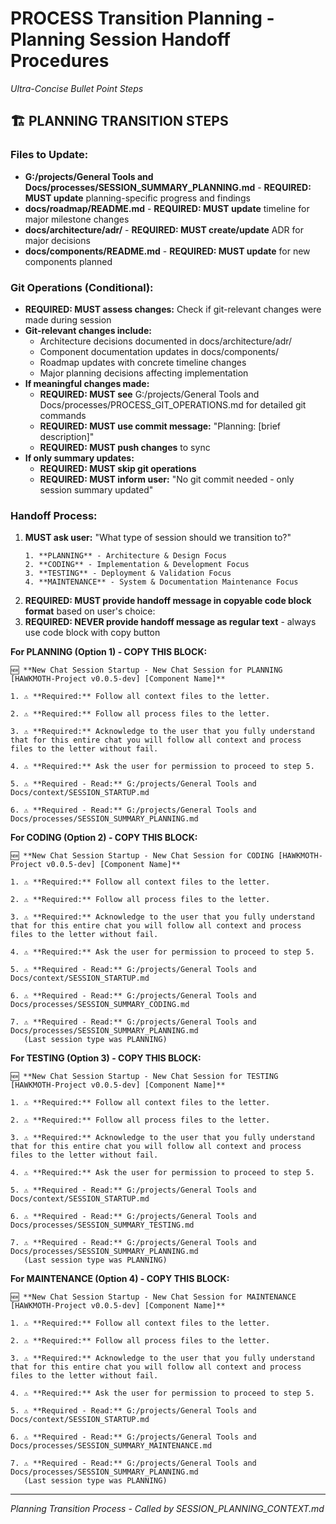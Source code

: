 # PROCESS Transition Planning - Planning Session Handoff Procedures
*Ultra-Concise Bullet Point Steps*

## 🏗️ **PLANNING TRANSITION STEPS**

### **Files to Update:**
- **G:/projects/General Tools and Docs/processes/SESSION_SUMMARY_PLANNING.md** - **REQUIRED: MUST update** planning-specific progress and findings
- **docs/roadmap/README.md** - **REQUIRED: MUST update** timeline for major milestone changes
- **docs/architecture/adr/** - **REQUIRED: MUST create/update** ADR for major decisions
- **docs/components/README.md** - **REQUIRED: MUST update** for new components planned

### **Git Operations (Conditional):**
- **REQUIRED: MUST assess changes:** Check if git-relevant changes were made during session
- **Git-relevant changes include:**
  - Architecture decisions documented in docs/architecture/adr/
  - Component documentation updates in docs/components/
  - Roadmap updates with concrete timeline changes
  - Major planning decisions affecting implementation
- **If meaningful changes made:**
  - **REQUIRED: MUST see** G:/projects/General Tools and Docs/processes/PROCESS_GIT_OPERATIONS.md for detailed git commands
  - **REQUIRED: MUST use commit message:** "Planning: [brief description]"
  - **REQUIRED: MUST push changes** to sync
- **If only summary updates:**
  - **REQUIRED: MUST skip git operations**
  - **REQUIRED: MUST inform user:** "No git commit needed - only session summary updated"

### **Handoff Process:**
1. **MUST ask user:** "What type of session should we transition to?"
   ```
   1. **PLANNING** - Architecture & Design Focus
   2. **CODING** - Implementation & Development Focus  
   3. **TESTING** - Deployment & Validation Focus
   4. **MAINTENANCE** - System & Documentation Maintenance Focus
   ```
2. **REQUIRED: MUST provide handoff message in copyable code block format** based on user's choice:
3. **REQUIRED: NEVER provide handoff message as regular text** - always use code block with copy button

**For PLANNING (Option 1) - COPY THIS BLOCK:**
```
🆕 **New Chat Session Startup - New Chat Session for PLANNING [HAWKMOTH-Project v0.0.5-dev] [Component Name]**

1. ⚠️ **Required:** Follow all context files to the letter.

2. ⚠️ **Required:** Follow all process files to the letter.

3. ⚠️ **Required:** Acknowledge to the user that you fully understand that for this entire chat you will follow all context and process files to the letter without fail.

4. ⚠️ **Required:** Ask the user for permission to proceed to step 5.

5. ⚠️ **Required - Read:** G:/projects/General Tools and Docs/context/SESSION_STARTUP.md

6. ⚠️ **Required - Read:** G:/projects/General Tools and Docs/processes/SESSION_SUMMARY_PLANNING.md
```

**For CODING (Option 2) - COPY THIS BLOCK:**
```
🆕 **New Chat Session Startup - New Chat Session for CODING [HAWKMOTH-Project v0.0.5-dev] [Component Name]**

1. ⚠️ **Required:** Follow all context files to the letter.

2. ⚠️ **Required:** Follow all process files to the letter.

3. ⚠️ **Required:** Acknowledge to the user that you fully understand that for this entire chat you will follow all context and process files to the letter without fail.

4. ⚠️ **Required:** Ask the user for permission to proceed to step 5.

5. ⚠️ **Required - Read:** G:/projects/General Tools and Docs/context/SESSION_STARTUP.md

6. ⚠️ **Required - Read:** G:/projects/General Tools and Docs/processes/SESSION_SUMMARY_CODING.md

7. ⚠️ **Required - Read:** G:/projects/General Tools and Docs/processes/SESSION_SUMMARY_PLANNING.md
   (Last session type was PLANNING)
```

**For TESTING (Option 3) - COPY THIS BLOCK:**
```
🆕 **New Chat Session Startup - New Chat Session for TESTING [HAWKMOTH-Project v0.0.5-dev] [Component Name]**

1. ⚠️ **Required:** Follow all context files to the letter.

2. ⚠️ **Required:** Follow all process files to the letter.

3. ⚠️ **Required:** Acknowledge to the user that you fully understand that for this entire chat you will follow all context and process files to the letter without fail.

4. ⚠️ **Required:** Ask the user for permission to proceed to step 5.

5. ⚠️ **Required - Read:** G:/projects/General Tools and Docs/context/SESSION_STARTUP.md

6. ⚠️ **Required - Read:** G:/projects/General Tools and Docs/processes/SESSION_SUMMARY_TESTING.md

7. ⚠️ **Required - Read:** G:/projects/General Tools and Docs/processes/SESSION_SUMMARY_PLANNING.md
   (Last session type was PLANNING)
```

**For MAINTENANCE (Option 4) - COPY THIS BLOCK:**
```
🆕 **New Chat Session Startup - New Chat Session for MAINTENANCE [HAWKMOTH-Project v0.0.5-dev] [Component Name]**

1. ⚠️ **Required:** Follow all context files to the letter.

2. ⚠️ **Required:** Follow all process files to the letter.

3. ⚠️ **Required:** Acknowledge to the user that you fully understand that for this entire chat you will follow all context and process files to the letter without fail.

4. ⚠️ **Required:** Ask the user for permission to proceed to step 5.

5. ⚠️ **Required - Read:** G:/projects/General Tools and Docs/context/SESSION_STARTUP.md

6. ⚠️ **Required - Read:** G:/projects/General Tools and Docs/processes/SESSION_SUMMARY_MAINTENANCE.md

7. ⚠️ **Required - Read:** G:/projects/General Tools and Docs/processes/SESSION_SUMMARY_PLANNING.md
   (Last session type was PLANNING)
```

---
*Planning Transition Process - Called by SESSION_PLANNING_CONTEXT.md*